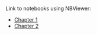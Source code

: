 Link to notebooks using NBViewer:

- [Chapter 1](http://nbviewer.ipython.org/github/houshuang/math-with-ipython/blob/master/think-stats/chapter-1.ipynb)
- [Chapter 2](http://nbviewer.ipython.org/github/houshuang/math-with-ipython/blob/master/think-stats/chapter-2.ipynb)
